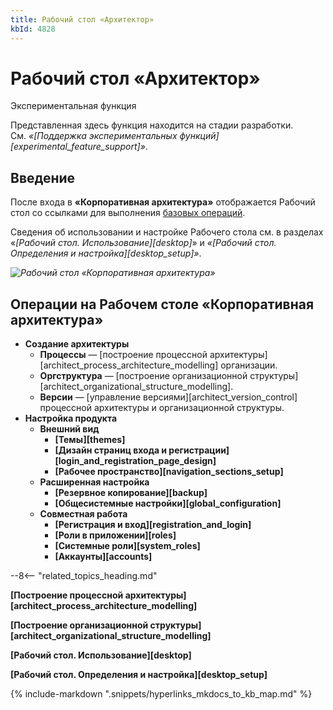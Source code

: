 ```yaml
---
title: Рабочий стол «Архитектор»
kbId: 4828
---
```


# Рабочий стол «Архитектор»

Экспериментальная функция

Представленная здесь функция находится на стадии разработки. См. *«[Поддержка экспериментальных функций][experimental_feature_support]»*.

## Введение

После входа в **«Корпоративная архитектура»** отображается Рабочий стол со ссылками для выполнения [базовых операций](#операции-на-рабочем-столе-architect).

Сведения об использовании и настройке Рабочего стола см. в разделах «*[Рабочий стол. Использование][desktop]*» и *«[Рабочий стол. Определения и настройка][desktop_setup]»*.

_![Рабочий стол «Корпоративная архитектура»](https://kb.comindware.ru/assets/architect_desktop.png)_

## Операции на Рабочем столе «Корпоративная архитектура»

- **Создание архитектуры**
    - **Процессы** — [построение процессной архитектуры][architect_process_architecture_modelling] организации.
    - **Оргструктура** — [построение организационной структуры][architect_organizational_structure_modelling].
    - **Версии** — [управление версиями][architect_version_control] процессной архитектуры и организационной структуры.
- **Настройка продукта**
    - **Внешний вид**
        - **[Темы][themes]**
        - **[Дизайн страниц входа и регистрации][login_and_registration_page_design]**
        - **[Рабочее пространство][navigation_sections_setup]**
    - **Расширенная настройка**
        - **[Резервное копирование][backup]**
        - **[Общесистемные настройки][global_configuration]**
    - **Совместная работа**
        - **[Регистрация и вход][registration_and_login]**
        - **[Роли в приложении][roles]**
        - **[Системные роли][system_roles]**
        - **[Аккаунты][accounts]**

--8<-- "related_topics_heading.md"

**[Построение процессной архитектуры][architect_process_architecture_modelling]**

**[Построение организационной структуры][architect_organizational_structure_modelling]**

**[Рабочий стол. Использование][desktop]**

**[Рабочий стол. Определения и настройка][desktop_setup]**

{% include-markdown ".snippets/hyperlinks_mkdocs_to_kb_map.md" %}
